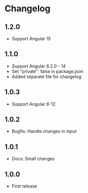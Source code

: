 # Changelog

## 1.2.0
- Support Angular 15

## 1.1.0
- Support Angular 8.2.0 - 14
- Set "private": false in package.json
- Added separate file for changelog

## 1.0.3
- Support Angular 8-12

## 1.0.2
- Bugfix: Handle changes in input

## 1.0.1
- Docs: Small changes

## 1.0.0
- First release

